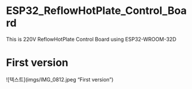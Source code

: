 # ESP32_ReflowHotPlate_Control_Board
This is 220V ReflowHotPlate Control Board using ESP32-WROOM-32D

# First version
![텍스트](imgs/IMG_0812.jpeg “First version”)
